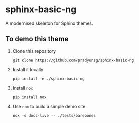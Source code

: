 # sphinx-basic-ng

A modernised skeleton for Sphinx themes.

## To demo this theme

1. Clone this repository

   ```shell
   git clone https://github.com/pradyunsg/sphinx-basic-ng
   ```

2. Install it locally

   ```shell
   pip install -e ./sphinx-basic-ng
   ```

3. Install `nox`

   ```shell
   pip install nox
   ```

4. Use `nox` to build a simple demo site


   ```shell
   nox -s docs-live -- ./tests/barebones
   ```
